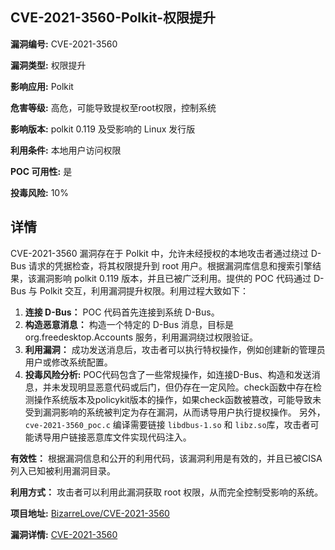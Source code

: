 ## CVE-2021-3560-Polkit-权限提升

**漏洞编号:** CVE-2021-3560

**漏洞类型:** 权限提升

**影响应用:** Polkit

**危害等级:** 高危，可能导致提权至root权限，控制系统

**影响版本:** polkit 0.119 及受影响的 Linux 发行版

**利用条件:** 本地用户访问权限

**POC 可用性:** 是

**投毒风险:** 10%

## 详情

CVE-2021-3560 漏洞存在于 Polkit 中，允许未经授权的本地攻击者通过绕过 D-Bus 请求的凭据检查，将其权限提升到 root 用户。根据漏洞库信息和搜索引擎结果，该漏洞影响 polkit 0.119 版本，并且已被广泛利用。提供的 POC 代码通过 D-Bus 与 Polkit 交互，利用漏洞提升权限。利用过程大致如下：

1.  **连接 D-Bus：** POC 代码首先连接到系统 D-Bus。
2.  **构造恶意消息：** 构造一个特定的 D-Bus 消息，目标是 org.freedesktop.Accounts 服务，利用漏洞绕过权限验证。
3.  **利用漏洞：** 成功发送消息后，攻击者可以执行特权操作，例如创建新的管理员用户或修改系统配置。
4. **投毒风险分析:** POC代码包含了一些常规操作，如连接D-Bus、构造和发送消息，并未发现明显恶意代码或后门，但仍存在一定风险。check函数中存在检测操作系统版本及policykit版本的操作，如果check函数被篡改，可能导致未受到漏洞影响的系统被判定为存在漏洞，从而诱导用户执行提权操作。 另外，`cve-2021-3560_poc.c` 编译需要链接 `libdbus-1.so` 和 `libz.so`库，攻击者可能诱导用户链接恶意库文件实现代码注入。

**有效性：** 根据漏洞信息和公开的利用代码，该漏洞利用是有效的，并且已被CISA列入已知被利用漏洞目录。

**利用方式：** 攻击者可以利用此漏洞获取 root 权限，从而完全控制受影响的系统。


**项目地址:** [BizarreLove/CVE-2021-3560](https://github.com/BizarreLove/CVE-2021-3560)

**漏洞详情:** [CVE-2021-3560](https://nvd.nist.gov/vuln/detail/CVE-2021-3560)